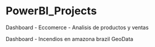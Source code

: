 # PowerBI_Projects
Dashboard - Eccomerce - Analisis de productos y ventas

Dashboard - Incendios en amazona brazil GeoData
